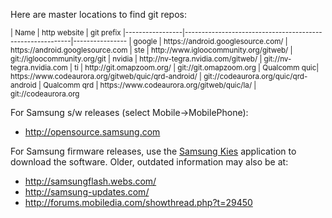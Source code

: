 Here are master locations to find git repos:

<sub>
| Name                 |  http website                                                                          | git prefix
|-----------------|-----------------------------------------------------------|----------------
| google                | https://android.googlesource.com/                                  | https://android.googlesource.com
| ste                       | http://www.igloocommunity.org/gitweb/                         | git://igloocommunity.org/git
| nvidia                  | http://nv-tegra.nvidia.com/gitweb/                                    | git://nv-tegra.nvidia.com
| ti                          | http://git.omapzoom.org/                                                    | git://git.omapzoom.org
| Qualcomm quic| https://www.codeaurora.org/gitweb/quic/qrd-android/ | git://codeaurora.org/quic/qrd-android
| Qualcomm qrd  | https://www.codeaurora.org/gitweb/quic/la/                   | git://codeaurora.org
</sub>

For Samsung s/w releases (select Mobile->MobilePhone):
   * http://opensource.samsung.com

For Samsung firmware releases, use the [Samsung Kies](http://www.samsung.com/us/kies/) application to download the software.  Older, outdated information may also be at:

   * http://samsungflash.webs.com/
   * http://samsung-updates.com/
   * http://forums.mobiledia.com/showthread.php?t=29450



